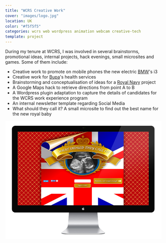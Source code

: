 ```yaml
---
title: "WCRS Creative Work"
cover: "images/logo.jpg"
location: UK
color: "#f5f5f5"
categories: wcrs web wordpress animation webcam creative-tech
template: project
---
```


During my tenure at WCRS, I was involved in several brainstorms, promotional ideas, internal projects, hack evenings, small microsites and games. Some of them include:

* Creative work to promote on mobile phones the new electric [BMW](https://www.bmw.co.uk)'s i3
* Creative work for [Bupa](https://www.bupa.com/)'s health services
* Brainstorming and conceptualisation of ideas for a [Royal Navy](https://www.royalnavy.mod.uk/) project
* A Google Maps hack to retrieve directions from point A to B
* A Wordpress plugin adaptation to capture the details of candidates for the WCRS work experience program
* An internal newsletter template regarding Social Media
* What should they call it? A small microsite to find out the best name for the new royal baby

![](./images/1.jpg)
